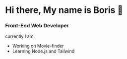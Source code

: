 # Hi there, My name is Boris 👋
### Front-End Web Developer

currently I am:
- Working on Movie-finder
- Learning Node.js and Tailwind


<!--
**Borisrunfast/Borisrunfast** is a ✨ _special_ ✨ repository because its `README.md` (this file) appears on your GitHub profile.
-->
